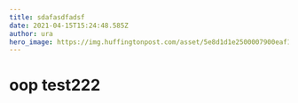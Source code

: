 ```yaml
---
title: sdafasdfadsf
date: 2021-04-15T15:24:48.585Z
author: ura
hero_image: https://img.huffingtonpost.com/asset/5e8d1d1e2500007900eaf1ee.jpeg?cache=sajSoCwOYV&ops=scalefit_630_noupscale
---
```

# oop test222